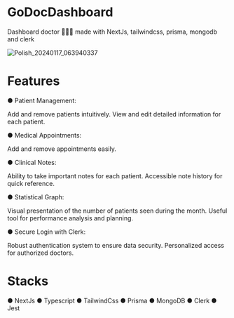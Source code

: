 # GoDocDashboard
Dashboard doctor 👨🏻‍⚕️ made with NextJs, tailwindcss, prisma, mongodb and clerk

![Polish_20240117_063940337](https://github.com/Aninimo/GoDocDashboard/assets/75839810/c29ba137-b3eb-47a9-a2e4-34317277c817)

# Features 
● Patient Management:

Add and remove patients intuitively.
View and edit detailed information for each patient.

● Medical Appointments:

Add and remove appointments easily.

● Clinical Notes:

Ability to take important notes for each patient.
Accessible note history for quick reference.

● Statistical Graph:

Visual presentation of the number of patients seen during the month.
Useful tool for performance analysis and planning.

● Secure Login with Clerk:

Robust authentication system to ensure data security.
Personalized access for authorized doctors.

# Stacks
● NextJs
● Typescript
● TailwindCss
● Prisma 
● MongoDB
● Clerk
● Jest
